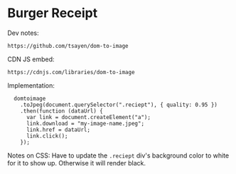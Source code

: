 # Burger Receipt

Dev notes:

`https://github.com/tsayen/dom-to-image`

CDN JS embed:

`https://cdnjs.com/libraries/dom-to-image`

Implementation:

```
  domtoimage
    .toJpeg(document.querySelector(".reciept"), { quality: 0.95 })
    .then(function (dataUrl) {
      var link = document.createElement("a");
      link.download = "my-image-name.jpeg";
      link.href = dataUrl;
      link.click();
    });
```

Notes on CSS: Have to update the `.reciept` div's background color to white for it to show up. Otherwise it will render black.

